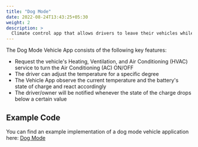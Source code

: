 ```yaml
---
title: "Dog Mode"
date: 2022-08-24T13:43:25+05:30
weight: 2
description: >
  Climate control app that allows drivers to leave their vehicles while keeping the air conditioning system of the vehicle active for their pets. 
---
```


The Dog Mode Vehicle App consists of the following key features:

- Request the vehicle's Heating, Ventilation, and Air Conditioning (HVAC) service to turn the Air Conditioning (AC) ON/OFF
- The driver can adjust the temperature for a specific degree
- The Vehicle App observe the current temperature and the battery's state of charge and react accordingly
- The driver/owner will be notified whenever the state of the charge drops below a certain value

## Example Code

You can find an example implementation of a dog mode vehicle application here:
[Dog Mode](https://github.com/eclipse-velocitas/vehicle-app-python-sdk/tree/main/examples/dog-mode)